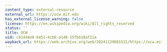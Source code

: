 ```yaml
---
content_type: external-resource
external_url: https://ocw.mit.edu
has_external_license_warning: false
license: https://en.wikipedia.org/wiki/All_rights_reserved
status: ''
title: OCW
uid: c81448e8-6451-4cb6-a148-15fbb18af21a
wayback_url: https://web.archive.org/web/20241129081531/https://ocw.mit.edu/
---
```

